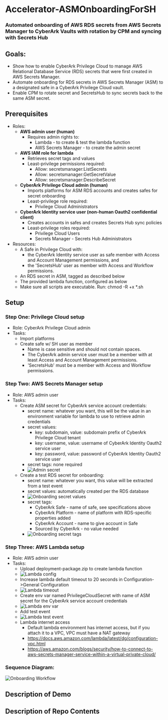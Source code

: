 # Accelerator-ASMOnboardingForSH
### Automated onboarding of AWS RDS secrets from AWS Secrets Manager to CyberArk Vaults with rotation by CPM and syncing with Secrets Hub

## Goals:
- Show how to enable CyberArk Privilege Cloud to manage AWS Relational Database Service (RDS) secrets that were first created in AWS Secrets Manager.
- Automate onboarding for RDS secrets in AWS Secrets Manager (ASM) to a designated safe in a CyberArk Privilege Cloud vault.
- Enable CPM to rotate secret and SecretsHub to sync secrets back to the same ASM secret.

## Prerequisites
- Roles:
  - **AWS admin user (human)**
    - Requires admin rights to:
      - Lambda - to create & test the lambda function
      - AWS Secrets Manager - to create the admin secret
  - **AWS IAM role for lambda**
    - Retrieves secret tags and values
    - Least-privilege permissions required:
      - Allow: secretsmanager:ListSecrets
      - Allow: secretsmanager:GetSecretValue
      - Allow: secretsmanager:DescribeSecret
  - **CyberArk Privilege Cloud admin (human)**
    - Imports platforms for ASM RDS accounts and creates safes for secret onboarding
    - Least-privilege role required:
      - Privilege Cloud Administrators
  - **CyberArk Identity service user (non-human Oauth2 confidential client)**
    - Creates accounts in safes and creates Secrets Hub sync policies
    - Least-privilege roles required:
      - Privilege Cloud Users
      - Secrets Manager - Secrets Hub Administrators
- Resources:
  - A Safe in Privilege Cloud with:
    - the CyberArk Identity service user as safe member with Access and Account Management permissions, and
    - the 'SecretsHub' user as member with Access and Workflow permissions.
  - An RDS secret in ASM, tagged as described below
  - The provided lambda function, configured as below
  - Make sure all scripts are executable. Run: chmod -R +x *.sh

## Setup
### Step One: Privilege Cloud setup
- Role: CyberArk Privilege Cloud admin
- Tasks:
  - Import platforms
  - Create safe w/ SH user as member
    - Name is case sensitive and should not contain spaces.
    - The CyberArk admin service user must be a member with at least Access and Account Management permissions.
    - 'SecretsHub' must be a member with Access and Workflow permissions.

### Step Two: AWS Secrets Manager setup
- Role: AWS admin user
- Tasks:
  - Create ASM secret for CyberArk service account credentials:
    - secret name: whatever you want, this will be the value in an environment variable for lambda to use to retrieve admin credentials
    - secret values:
      - key: subdomain, value: subdomain prefix of CyberArk Privilege Cloud tenant
      - key: username, value: username of CyberArk Identity Oauth2 service user
      - key: password, value: password of CyberArk Identity Oauth2 service user
    - secret tags: none required
    - ![Admin secret](https://github.com/conjurdemos/Accelerator-ASMOnboardingForSH/blob/main/img/admin-secret.png?raw=true)
  - Create a test RDS secret for onboarding:
    - secret name: whatever you want, this value will be extracted from a test event
    - secret values: automatically created per the RDS database
    - ![Onboarding secret values](https://github.com/conjurdemos/Accelerator-ASMOnboardingForSH/blob/main/img/rds-values.png?raw=true)
    - secret tags:
      - CyberArk Safe - name of safe, see specifications above
      - CyberArk Platform - name of platform with RDS-specific properties added
      - CyberArk Account - name to give account in Safe
      - Sourced by CyberArk - no value needed
    - ![Onboarding secret tags](https://github.com/conjurdemos/Accelerator-ASMOnboardingForSH/blob/main/img/rds-tags.png?raw=true)

### Step Three: AWS Lambda setup
- Role: AWS admin user
- Tasks:
  - Upload deployment-package.zip to create lambda function
  - ![Lambda config](https://github.com/conjurdemos/Accelerator-ASMOnboardingForSH/blob/main/img/lambda-config.png?raw=true)
  - Increase lambda default timeout to 20 seconds in Configuration->General Configuration
  - ![Lambda timeout](https://github.com/conjurdemos/Accelerator-ASMOnboardingForSH/blob/main/img/lambda-timeout.png?raw=true)
  - Create env var named PrivilegeCloudSecret with name of ASM secret for the CyberArk service account credentials
  - ![Lambda env var](https://github.com/conjurdemos/Accelerator-ASMOnboardingForSH/blob/main/img/lambda-env-vars.png?raw=true)
  - Add test event
  - ![Lambda test event](https://github.com/conjurdemos/Accelerator-ASMOnboardingForSH/blob/main/img/test-event.png?raw=true)
  - Lambda internet access
    - Default lambda environment has internet access, but if you attach it to a VPC, VPC must have a NAT gateway
    - https://docs.aws.amazon.com/lambda/latest/dg/configuration-vpc.html
    - https://aws.amazon.com/blogs/security/how-to-connect-to-aws-secrets-manager-service-within-a-virtual-private-cloud/

### Sequence Diagram:
![Onboarding Workflow](https://github.com/conjurdemos/Accelerator-ASMOnboardingForSH/blob/main/img/Onboarding-Workflow.png?raw=true)

## Description of Demo

## Description of Repo Contents

